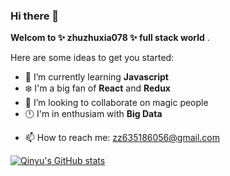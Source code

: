### Hi there 👋


**Welcom to ✨ zhuzhuxia078 ✨ full stack world** .

Here are some ideas to get you started:

<!-- - 🔭 I’m currently working on  -->
- 🌱 I’m currently learning **Javascript**
- :snowflake: I'm a big fan of **React** and **Redux**
- 👯 I’m looking to collaborate on magic people
- :clock12: I'm in enthusiam with **Big Data**
<!-- - 🤔 I’m looking for help with ...
- 💬 Ask me about ... -->
- 📫 How to reach me: zz635186056@gmail.com
<!-- - 😄 Pronouns: ...
- ⚡ Fun fact: ... -->

<!-- [![Top Langs](https://github-readme-stats.vercel.app/api/top-langs/?username=zhuzhuxia078)](https://github.com/zhuzhuxia078/github-readme-stats) -->



[![Qinyu's GitHub stats](https://github-readme-stats.vercel.app/api?username=zhuzhuxia078)](https://github.com/zhuzhuxia078/github-readme-stats)




